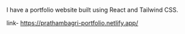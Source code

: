 I have a portfolio website built using React and Tailwind CSS. 

link- https://prathambagri-portfolio.netlify.app/
